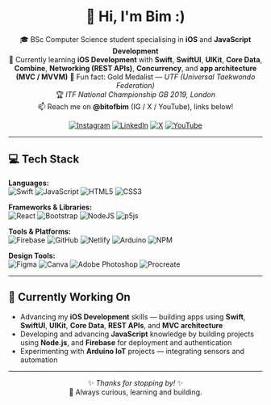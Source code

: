 <div align="center">

# 👋 Hi, I'm Bim :)

🎓 BSc Computer Science student specialising in **iOS** and **JavaScript Development**  
📱 Currently learning **iOS Development** with **Swift**, **SwiftUI**, **UIKit**, **Core Data**, **Combine**, **Networking (REST APIs)**, **Concurrency**, and **app architecture (MVC / MVVM)** 
🥋 Fun fact: Gold Medalist — *UTF (Universal Taekwondo Federation)*  
🏆 *ITF National Championship GB 2019, London*  
📫 Reach me on **@bitofbim** (IG / X / YouTube), links below!


[![Instagram](https://img.shields.io/badge/Instagram-%23E4405F.svg?logo=Instagram&logoColor=white)](http://instagram.com/bitofbim)
[![LinkedIn](https://img.shields.io/badge/LinkedIn-%230077B5.svg?logo=linkedin&logoColor=white)](https://www.linkedin.com/in/bimitrai/)
[![X](https://img.shields.io/badge/X-black.svg?logo=X&logoColor=white)](https://x.com/bitofbim)
[![YouTube](https://img.shields.io/badge/YouTube-%23FF0000.svg?logo=YouTube&logoColor=white)](https://www.youtube.com/@bitofbim)

---

</div>

## 💻 Tech Stack

**Languages:**  
![Swift](https://img.shields.io/badge/swift-F54A2A?style=flat&logo=swift&logoColor=white)
![JavaScript](https://img.shields.io/badge/javascript-%23323330.svg?style=flat&logo=javascript&logoColor=%23F7DF1E)
![HTML5](https://img.shields.io/badge/html5-%23E34F26.svg?style=flat&logo=html5&logoColor=white)
![CSS3](https://img.shields.io/badge/css3-%231572B6.svg?style=flat&logo=css3&logoColor=white)

**Frameworks & Libraries:**  
![React](https://img.shields.io/badge/react-%2361DAFB.svg?style=flat&logo=react&logoColor=black)
![Bootstrap](https://img.shields.io/badge/bootstrap-%238511FA.svg?style=flat&logo=bootstrap&logoColor=white)
![NodeJS](https://img.shields.io/badge/node.js-6DA55F?style=flat&logo=node.js&logoColor=white)
![p5js](https://img.shields.io/badge/p5.js-ED225D?style=flat&logo=p5.js&logoColor=FFFFFF)

**Tools & Platforms:**  
![Firebase](https://img.shields.io/badge/firebase-a08021?style=flat&logo=firebase&logoColor=ffcd34)
![GitHub](https://img.shields.io/badge/github-%23121011.svg?style=flat&logo=github&logoColor=white)
![Netlify](https://img.shields.io/badge/netlify-%23000000.svg?style=flat&logo=netlify&logoColor=#00C7B7)
![Arduino](https://img.shields.io/badge/-Arduino-00979D?style=flat&logo=Arduino&logoColor=white)
![NPM](https://img.shields.io/badge/NPM-%23CB3837.svg?style=flat&logo=npm&logoColor=white)

**Design Tools:**  
![Figma](https://img.shields.io/badge/figma-%23F24E1E.svg?style=flat&logo=figma&logoColor=white)
![Canva](https://img.shields.io/badge/Canva-%2300C4CC.svg?style=flat&logo=Canva&logoColor=white)
![Adobe Photoshop](https://img.shields.io/badge/adobe%20photoshop-%2331A8FF.svg?style=flat&logo=adobe%20photoshop&logoColor=white)
![Procreate](https://img.shields.io/badge/Procreate-%238D56F0.svg?style=flat&logo=Procreate&logoColor=white)

---

## 🚀 Currently Working On
- Advancing my **iOS Development** skills — building apps using **Swift**, **SwiftUI**, **UIKit**, **Core Data**, **REST APIs**, and **MVC architecture**
- Developing and advancing **JavaScript** knowledge by building projects using **Node.js**, and **Firebase** for deployment and authentication
- Experimenting with **Arduino IoT** projects — integrating sensors and automation

---

<div align="center">

✨ *Thanks for stopping by!* ✨  
🧠 Always curious, learning and building.

</div>
